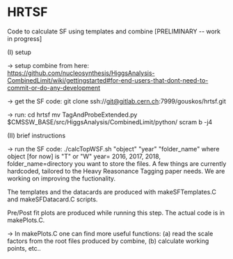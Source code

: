 # HRTSF

Code to calculate SF using templates and combine [PRELIMINARY -- work in progress]


(I) setup

-> setup combine from here:
https://github.com/nucleosynthesis/HiggsAnalysis-CombinedLimit/wiki/gettingstarted#for-end-users-that-dont-need-to-commit-or-do-any-development

-> get the SF code:
git clone ssh://git@gitlab.cern.ch:7999/gouskos/hrtsf.git

-> run:
cd hrtsf
mv TagAndProbeExtended.py $CMSSW_BASE/src/HiggsAnalysis/CombinedLimit/python/
scram b -j4


(II) brief instructions

-> run the SF code:
./calcTopWSF.sh "object" "year" "folder_name"
where object [for now] is "T" or "W" year= 2016, 2017, 2018, folder_name=directory you want to store the files. A few things are currently hardcoded, tailored to the Heavy Reasonance Tagging paper needs. We are working on improving the fuctionality. 

The templates and the datacards are produced with makeSFTemplates.C and makeSFDatacard.C scripts.

Pre/Post fit plots are produced while running this step. The actual code is in makePlots.C. 

-> In makePlots.C one can find more useful functions: (a) read the scale factors from the root files produced by combine, (b) calculate working points, etc..

